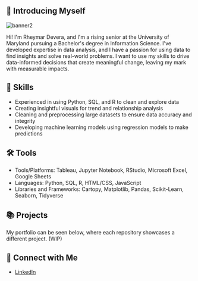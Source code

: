 ## 👋 Introducing Myself
![banner2](https://github.com/user-attachments/assets/607a8ba4-c1c1-4808-b7fa-f81b4e2ace11)

Hi! I'm Rheymar Devera, and I'm a rising senior at the University of Maryland pursuing a Bachelor's degree in Information Science. I've developed expertise in data analysis, and I have a passion for using data to find insights and solve real-world problems. I want to use my skills to drive data-informed decisions that create meaningful change, leaving my mark with measurable impacts.


## 🦾 Skills
- Experienced in using Python, SQL, and R to clean and explore data
- Creating insightful visuals for trend and relationship analysis
- Cleaning and preprocessing large datasets to ensure data accuracy and integrity
- Developing machine learning models using regression models to make predictions

## 🛠️ Tools
- Tools/Platforms: Tableau, Jupyter Notebook, RStudio, Microsoft Excel, Google Sheets
- Languages: Python, SQL, R, HTML/CSS, JavaScript
- Libraries and Frameworks: Cartopy, Matplotlib, Pandas, Scikit-Learn, Seaborn, Tidyverse

## 📚 Projects
My portfolio can be seen below, where each repository showcases a different project. (WIP)

## 🤝 Connect with Me
- [LinkedIn](www.linkedin.com/in/rheymardevera7)

<!--Hi! My name is Rheymar Devera, and I'm a rising senior at the University of Maryland pursuing a Bachelor's degree in Information Science. I'm passionate about working with data and how we can shape and analyze it to create insights that solve real-world problems. At UMD, I have developed expertise in coding languages (Python, SQL, and R) to clean large datasets, create insightful visuals, and develop machine learning models to make impactful predictions, and I hope to use these skills to drive data-informed decisions that create meaningful change. I'm always looking for opportunities to grow, collaborate, and apply data to make a measurable impact.-->

<!--
**rh3mie/rh3mie** is a ✨ _special_ ✨ repository because its `README.md` (this file) appears on your GitHub profile.

Here are some ideas to get you started:

- 🔭 I’m currently working on ...
- 🌱 I’m currently learning ...
- 👯 I’m looking to collaborate on ...
- 🤔 I’m looking for help with ...
- 💬 Ask me about ...
- 📫 How to reach me: ...
- 😄 Pronouns: ...
- ⚡ Fun fact: ...
-->
